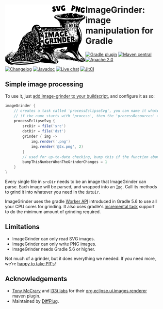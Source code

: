 # <img align="left" src="images/image-grinder.png">ImageGrinder:<br>image manipulation for Gradle

<!---freshmark shields
output = [
    link(shield('Gradle plugin', 'plugins.gradle.org', 'com.diffplug.image-grinder', 'blue'), 'https://plugins.gradle.org/plugin/com.diffplug.image-grinder'),
    link(shield('Maven central', 'mavencentral', 'available', 'blue'), 'https://search.maven.org/artifact/com.diffplug.gradle/image-grinder'),
    link(shield('Apache 2.0', 'license', 'apache-2.0', 'blue'), 'https://tldrlegal.com/license/apache-license-2.0-(apache-2.0)'),
    '',
    link(shield('Changelog', 'changelog', versionLast, 'brightgreen'), 'CHANGELOG.md'),
    link(shield('Javadoc', 'javadoc', 'yes', 'brightgreen'), 'https://javadoc.io/doc/com.diffplug.gradle/image-grinder/{{versionLast}}/index.html'),
    link(shield('Live chat', 'gitter', 'chat', 'brightgreen'), 'https://gitter.im/diffplug/image-grinder'),
    link(image('JitCI', 'https://jitci.com/gh/diffplug/image-grinder/svg'), 'https://jitci.com/gh/diffplug/image-grinder')
    ].join('\n');
-->
[![Gradle plugin](https://img.shields.io/badge/plugins.gradle.org-com.diffplug.image--grinder-blue.svg)](https://plugins.gradle.org/plugin/com.diffplug.image-grinder)
[![Maven central](https://img.shields.io/badge/mavencentral-available-blue.svg)](https://search.maven.org/artifact/com.diffplug.gradle/image-grinder)
[![Apache 2.0](https://img.shields.io/badge/license-apache--2.0-blue.svg)](https://tldrlegal.com/license/apache-license-2.0-(apache-2.0))

[![Changelog](https://img.shields.io/badge/changelog-2.0.2-brightgreen.svg)](CHANGELOG.md)
[![Javadoc](https://img.shields.io/badge/javadoc-yes-brightgreen.svg)](https://javadoc.io/doc/com.diffplug.gradle/image-grinder/2.0.2/index.html)
[![Live chat](https://img.shields.io/badge/gitter-chat-brightgreen.svg)](https://gitter.im/diffplug/image-grinder)
[![JitCI](https://jitci.com/gh/diffplug/image-grinder/svg)](https://jitci.com/gh/diffplug/image-grinder)
<!---freshmark /shields -->

<!---freshmark javadoc
output = prefixDelimiterReplace(input, 'https://javadoc.io/static/com.diffplug.gradle/image-grinder/', '/', versionLast);
-->

## Simple image processing

To use it, just [add image-grinder to your buildscript](https://plugins.gradle.org/plugin/com.diffplug.image-grinder), and configure it as so:

```groovy
imageGrinder {
    // creates a task called 'processEclipseSvg', you can name it whatever you want
    // if the name starts with 'process', then the 'processResources' task will depend on it
    processEclipseSvg {
        srcDir = file('src')
        dstDir = file('dst')
        grinder { img ->
            img.render('.png')
            img.render('@2x.png', 2)
        }
        // used for up-to-date checking, bump this if the function above changes
        bumpThisNumberWhenTheGrinderChanges = 1
    }
}
```

Every single file in `srcDir` needs to be an image that ImageGrinder can parse.  Each image will be parsed, and wrapped into an [`Img`](https://javadoc.io/static/com.diffplug.gradle/image-grinder/2.0.2/com/diffplug/gradle/imagegrinder/Img.html). Call its methods to grind it into whatever you need in the `dstDir`.

ImageGrinder uses the gradle [Worker API](https://docs.gradle.org/5.6/userguide/custom_tasks.html#worker_api) introduced in Gradle 5.6 to use all your CPU cores for grinding.  It also uses gradle's [incremental task](https://docs.gradle.org/5.6/userguide/custom_tasks.html#incremental_tasks) support to do the minimum amount of grinding required.

## Limitations

- ImageGrinder can only read SVG images.
- ImageGrinder can only write PNG images.
- ImageGrinder needs Gradle 5.6 or higher.

Not much of a grinder, but it does everything we needed.  If you need more, we're [happy to take PR's](CONTRIBUTING.md)!

<!---freshmark /javadoc -->

## Acknowledgements

* [Tony McCrary](https://github.com/enleeten) and [l33t labs](http://www.l33tlabs.com/) for their [org.eclipse.ui.images.renderer](https://github.com/tomsontom/org.eclipse.ui-split/tree/0402ebd10a57f9c2ca5cd2da3479470f98f70973/bundles/org.eclipse.ui.images.renderer) maven plugin.
* Maintained by [DiffPlug](https://www.diffplug.com/).

